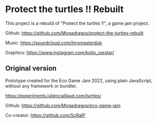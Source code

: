 # Protect the turtles !! Rebuilt

This project is a rebuild of "Protect the turtles !!", a game jam project.

Github: https://github.com/Mogadragos/protect-the-turtles-rebuilt

Music: https://soundcloud.com/hiromasterdub

Graphics: https://www.instagram.com/koito_joestar/

## Original version

Prototype created for the Eco Game Jam 2022, using plain JavaScript, without any framework or bundler.

https://experiments.juliencaillaud.com/turtles/

Github: https://github.com/Mogadragos/eco-game-jam

Co-creator: https://github.com/ScRalP
